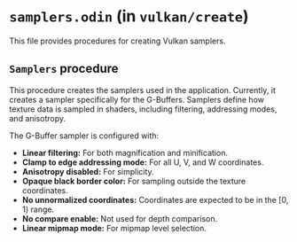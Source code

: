 # `samplers.odin` (in `vulkan/create`)

This file provides procedures for creating Vulkan samplers.

## `Samplers` procedure

This procedure creates the samplers used in the application. Currently, it creates a sampler specifically for the G-Buffers. Samplers define how texture data is sampled in shaders, including filtering, addressing modes, and anisotropy.

The G-Buffer sampler is configured with:

-   **Linear filtering:** For both magnification and minification.
-   **Clamp to edge addressing mode:** For all U, V, and W coordinates.
-   **Anisotropy disabled:** For simplicity.
-   **Opaque black border color:** For sampling outside the texture coordinates.
-   **No unnormalized coordinates:** Coordinates are expected to be in the [0, 1) range.
-   **No compare enable:** Not used for depth comparison.
-   **Linear mipmap mode:** For mipmap level selection.
